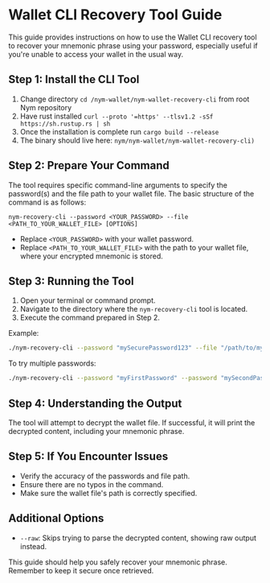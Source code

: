 # Wallet CLI Recovery Tool Guide

This guide provides instructions on how to use the Wallet CLI recovery tool to recover your mnemonic phrase using your password, especially useful if you're unable to access your wallet in the usual way.

## Step 1: Install the CLI Tool

1. Change directory `cd /nym-wallet/nym-wallet-recovery-cli` from root Nym repository
2. Have rust installed `curl --proto '=https' --tlsv1.2 -sSf https://sh.rustup.rs | sh`
3. Once the installation is complete run `cargo build --release`
4. The binary should live here: `nym/nym-wallet/nym-wallet-recovery-cli)`

## Step 2: Prepare Your Command

The tool requires specific command-line arguments to specify the password(s) and the file path to your wallet file. The basic structure of the command is as follows:

```plaintext
nym-recovery-cli --password <YOUR_PASSWORD> --file <PATH_TO_YOUR_WALLET_FILE> [OPTIONS]
```

- Replace `<YOUR_PASSWORD>` with your wallet password.
- Replace `<PATH_TO_YOUR_WALLET_FILE>` with the path to your wallet file, where your encrypted mnemonic is stored.

## Step 3: Running the Tool

1. Open your terminal or command prompt.
2. Navigate to the directory where the `nym-recovery-cli` tool is located.
3. Execute the command prepared in Step 2.

Example:

```bash
./nym-recovery-cli --password "mySecurePassword123" --file "/path/to/mywallet.json"
```

To try multiple passwords:

```bash
./nym-recovery-cli --password "myFirstPassword" --password "mySecondPassword" --file "/path/to/mywallet.json"
```

## Step 4: Understanding the Output

The tool will attempt to decrypt the wallet file. If successful, it will print the decrypted content, including your mnemonic phrase.

## Step 5: If You Encounter Issues

- Verify the accuracy of the passwords and file path.
- Ensure there are no typos in the command.
- Make sure the wallet file's path is correctly specified.

## Additional Options

- `--raw`: Skips trying to parse the decrypted content, showing raw output instead.

This guide should help you safely recover your mnemonic phrase. Remember to keep it secure once retrieved.

